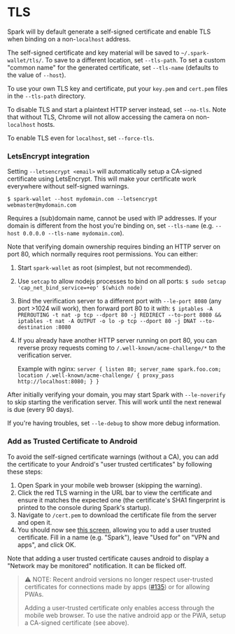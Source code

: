 # TLS

Spark will by default generate a self-signed certificate and enable TLS when binding on a non-`localhost` address.

The self-signed certificate and key material will be saved to `~/.spark-wallet/tls/`.
To save to a different location, set `--tls-path`.
To set a custom "common name" for the generated certificate, set `--tls-name` (defaults to the value of `--host`).

To use your own TLS key and certificate, put your `key.pem` and `cert.pem` files in the `--tls-path` directory.

To disable TLS and start a plaintext HTTP server instead, set `--no-tls`.
Note that without TLS, Chrome will not allow accessing the camera on non-`localhost` hosts.

To enable TLS even for `localhost`, set `--force-tls`.

### LetsEncrypt integration

Setting `--letsencrypt <email>` will automatically setup a CA-signed certificate using LetsEncrypt.
This will make your certificate work everywhere without self-signed warnings.

```
$ spark-wallet --host mydomain.com --letsencrypt webmaster@mydomain.com
```

Requires a (sub)domain name, cannot be used with IP addresses.
If your domain is different from the host you're binding on, set `--tls-name`
(e.g. `--host 0.0.0.0 --tls-name mydomain.com`).

Note that verifying domain ownership requires binding an HTTP server on port 80, which normally requires root permissions.
You can either:

1. Start `spark-wallet` as root (simplest, but not recommended).

2. Use `setcap` to allow nodejs processes to bind on all ports: `$ sudo setcap 'cap_net_bind_service=+ep' $(which node)`

3. Bind the verification server to a different port with `--le-port 8080` (any port >1024 will work), then forward port 80 to it with:
   `$ iptables -A PREROUTING -t nat -p tcp --dport 80 -j REDIRECT --to-port 8080 && iptables -t nat -A OUTPUT -o lo -p tcp --dport 80 -j DNAT --to-destination :8080`

4. If you already have another HTTP server running on port 80, you can reverse proxy requests coming to `/.well-known/acme-challenge/*` to the verification server.

   Example with nginx: `server { listen 80; server_name spark.foo.com; location /.well-known/acme-challenge/ { proxy_pass http://localhost:8080; } }`

After initially verifying your domain, you may start Spark with `--le-noverify` to skip starting the verification server.
This will work until the next renewal is due (every 90 days).

If you're having troubles, set `--le-debug` to show more debug information.

### Add as Trusted Certificate to Android

To avoid the self-signed certificate warnings (without a CA), you can add the certificate to your Android's "user trusted certificates"
by following these steps:

1. Open Spark in your mobile web browser (skipping the warning).
2. Click the red TLS warning in the URL bar to view the certificate and ensure it matches the expected one
   (the certificate's SHA1 fingerprint is printed to the console during Spark's startup).
3. Navigate to `/cert.pem` to download the certificate file from the server and open it.
4. You should now see [this screen](https://i.imgur.com/f2DMWdL.png), allowing you to add a user trusted certificate.
   Fill in a name (e.g. "Spark"), leave "Used for" on "VPN and apps", and click OK.

Note that adding a user trusted certificate causes android to display a "Network may be monitored" notification.
It can be flicked off.

> ⚠️  NOTE: Recent android versions no longer respect user-trusted certificates for connections
> made by apps ([#135](https://github.com/shesek/spark-wallet/issues/135)) or for allowing PWAs.
>
> Adding a user-trusted certificate only enables access through the mobile web browser.
> To use the native android app or the PWA, setup a CA-signed certificate (see above).
